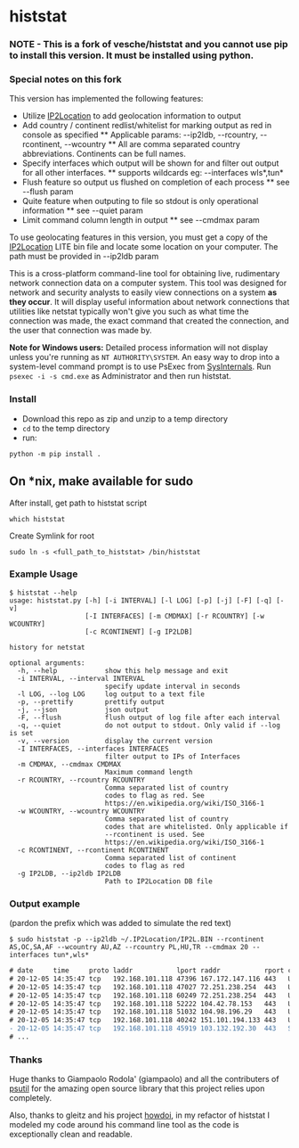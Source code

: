# histstat


### NOTE - This is a fork of vesche/histstat and you cannot use pip to install this version. It must be installed using python.

### Special notes on this fork
This version has implemented the following features:
* Utilize  [IP2Location](https://lite.ip2location.com/database/ip-country) to add geolocation information to output
* Add country / continent redlist/whitelist for marking output as red in console as specified
** Applicable params: --ip2ldb, --rcountry, --rcontinent, --wcountry
** All are comma separated country abbreviations. Continents can be full names.
* Specify interfaces which output will be shown for and filter out output for all other interfaces.
** supports wildcards eg: --interfaces wls*,tun*
* Flush feature so output us flushed on completion of each process
** see --flush param
* Quite feature when outputing to file so stdout is only operational information
** see --quiet param
* Limit command column length in output
** see --cmdmax param

To use geolocating features in this version, you must get a copy of the [IP2Location](https://download.ip2location.com/lite/) LITE bin file and locate some location on your computer. The path must be provided in --ip2ldb param

This is a cross-platform command-line tool for obtaining live, rudimentary network connection data on a computer system. This tool was designed for network and security analysts to easily view connections on a system **as they occur**. It will display useful information about network connections that utilities like netstat typically won't give you such as what time the connection was made, the exact command that created the connection, and the user that connection was made by.

**Note for Windows users:** Detailed process information will not display unless you're running as `NT AUTHORITY\SYSTEM`. An easy way to drop into a system-level command prompt is to use PsExec from [SysInternals](https://technet.microsoft.com/en-us/sysinternals/bb842062.aspx). Run `psexec -i -s cmd.exe` as Administrator and then run histstat.

### Install
* Download this repo as zip and unzip to a temp directory
* `cd` to the temp directory
* run:
```
python -m pip install .
```
## On *nix, make available for sudo
After install, get path to histstat script
```
which histstat
```
Create Symlink for root
```
sudo ln -s <full_path_to_histstat> /bin/histstat
```

### Example Usage

```
$ histstat --help
usage: histstat.py [-h] [-i INTERVAL] [-l LOG] [-p] [-j] [-F] [-q] [-v]
                   [-I INTERFACES] [-m CMDMAX] [-r RCOUNTRY] [-w WCOUNTRY]
                   [-c RCONTINENT] [-g IP2LDB]

history for netstat

optional arguments:
  -h, --help            show this help message and exit
  -i INTERVAL, --interval INTERVAL
                        specify update interval in seconds
  -l LOG, --log LOG     log output to a text file
  -p, --prettify        prettify output
  -j, --json            json output
  -F, --flush           flush output of log file after each interval
  -q, --quiet           do not output to stdout. Only valid if --log is set
  -v, --version         display the current version
  -I INTERFACES, --interfaces INTERFACES
                        filter output to IPs of Interfaces
  -m CMDMAX, --cmdmax CMDMAX
                        Maximum command length
  -r RCOUNTRY, --rcountry RCOUNTRY
                        Comma separated list of country
                        codes to flag as red. See
                        https://en.wikipedia.org/wiki/ISO_3166-1
  -w WCOUNTRY, --wcountry WCOUNTRY
                        Comma separated list of country
                        codes that are whitelisted. Only applicable if
                        --rcontinent is used. See
                        https://en.wikipedia.org/wiki/ISO_3166-1
  -c RCONTINENT, --rcontinent RCONTINENT
                        Comma separated list of continent
                        codes to flag as red
  -g IP2LDB, --ip2ldb IP2LDB
                        Path to IP2Location DB file
```

### Output example
(pardon the prefix which was added to simulate the red text)

```
$ sudo histstat -p --ip2ldb ~/.IP2Location/IP2L.BIN --rcontinent AS,OC,SA,AF --wcountry AU,AZ --rcountry PL,HU,TR --cmdmax 20 --interfaces tun*,wls*
```

```diff
# date     time     proto laddr           lport raddr           rport country         cn status      user       pid     pname                command
# 20-12-05 14:35:47 tcp   192.168.101.118 47396 167.172.147.116 443   United States   NA ESTABLISHED tquinn     1583741 firefox              /usr/lib/firefox/fir...
# 20-12-05 14:35:47 tcp   192.168.101.118 47027 72.251.238.254  443   United States   NA ESTABLISHED -          -       -                    -
# 20-12-05 14:35:47 tcp   192.168.101.118 60249 72.251.238.254  443   United States   NA ESTABLISHED -          -       -                    -
# 20-12-05 14:35:47 tcp   192.168.101.118 52222 104.42.78.153   443   United States   NA ESTABLISHED tquinn     2403251 code                 /usr/share/code/code...
# 20-12-05 14:35:47 tcp   192.168.101.118 51032 104.98.196.29   443   United States   NA CLOSE_WAIT  tquinn     202962  vmware               /usr/lib/vmware/bin/...
# 20-12-05 14:35:47 tcp   192.168.101.118 40242 151.101.194.133 443   United States   NA ESTABLISHED tquinn     2148690 chrome               /opt/google/chrome/c...
- 20-12-05 14:35:47 tcp   192.168.101.118 45919 103.132.192.30  443   Singapore       AS ESTABLISHED -          -       -                    -
# ...
```

### Thanks

Huge thanks to Giampaolo Rodola' (giampaolo) and all the contributers of [psutil](https://github.com/giampaolo/psutil) for the amazing open source library that this project relies upon completely.

Also, thanks to gleitz and his project [howdoi](https://github.com/gleitz/howdoi), in my refactor of histstat I modeled my code around his command line tool as the code is exceptionally clean and readable.
